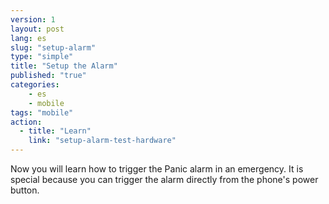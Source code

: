 ```yaml
---
version: 1
layout: post
lang: es
slug: "setup-alarm"
type: "simple"
title: "Setup the Alarm"
published: "true"
categories:
    - es
    - mobile
tags: "mobile"
action: 
  - title: "Learn"
    link: "setup-alarm-test-hardware"
---
```


Now you will learn how to trigger the Panic alarm in an emergency. It is special because you can trigger the alarm directly from the phone's power button.
